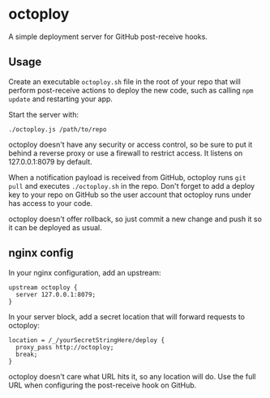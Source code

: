 # octoploy

A simple deployment server for GitHub post-receive hooks.

## Usage

Create an executable `octoploy.sh` file in the root of your repo that will
perform post-receive actions to deploy the new code, such as calling
`npm update` and restarting your app.

Start the server with:

    ./octoploy.js /path/to/repo

octoploy doesn't have any security or access control, so be sure to
put it behind a reverse proxy or use a firewall to restrict access. It
listens on 127.0.0.1:8079 by default.

When a notification payload is received from GitHub, octoploy runs
`git pull` and executes `./octoploy.sh` in the repo. Don't forget to
add a deploy key to your repo on GitHub so the user account that octoploy
runs under has access to your code.

octoploy doesn't offer rollback, so just commit a new change and push it
so it can be deployed as usual.

## nginx config

In your nginx configuration, add an upstream:

    upstream octoploy {
      server 127.0.0.1:8079;
    }

In your server block, add a secret location that will forward requests
to octoploy:

    location = /_/yourSecretStringHere/deploy {
      proxy_pass http://octoploy;
      break;
    }

octoploy doesn't care what URL hits it, so any location will do. Use
the full URL when configuring the post-receive hook on GitHub.
